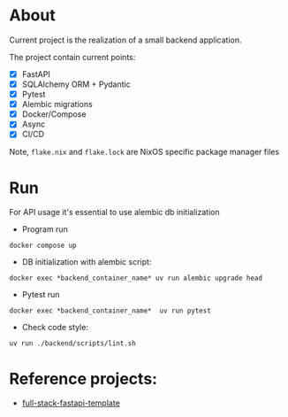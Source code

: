# About

Current project is the realization of a small backend application.

The project contain current points:
- [x] FastAPI
- [x] SQLAlchemy ORM + Pydantic
- [x] Pytest
- [x] Alembic migrations
- [x] Docker/Compose
- [x] Async
- [x] CI/CD

Note, `flake.nix` and `flake.lock` are NixOS specific package manager files

# Run
For API usage it's essential to use alembic db initialization

- Program run
```
docker compose up
``` 

- DB initialization with alembic script:
```
docker exec *backend_container_name* uv run alembic upgrade head 
```

- Pytest run
```
docker exec *backend_container_name*  uv run pytest
```

- Check code style:
```
uv run ./backend/scripts/lint.sh
```

# Reference projects:
- [full-stack-fastapi-template](https://github.com/fastapi/full-stack-fastapi-template)
